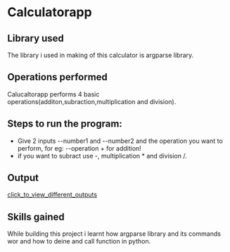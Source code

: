 # Calculatorapp

## Library used
The library i used in making of this calculator is argparse library.

## Operations performed
Calucaltorapp performs 4 basic operations(additon,subraction,multiplication and division).

## Steps to run the program:
- Give 2 inputs --number1 and --number2 and the operation you want to perform, for eg: --operation + for addition!
- if you want to subract use -, multiplication * and division /.

## Output
[click_to_view_different_outputs](https://user-images.githubusercontent.com/85679469/152690138-95c6b181-ccea-4e45-beb2-048cfdfe75d1.PNG)

## Skills gained
While building this project i learnt how argparse library and its commands wor and how to deine and call function in python.



